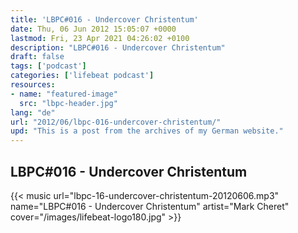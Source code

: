 ```yaml
---
title: 'LBPC#016 - Undercover Christentum'
date: Thu, 06 Jun 2012 15:05:07 +0000
lastmod: Fri, 23 Apr 2021 04:26:02 +0100
description: "LBPC#016 - Undercover Christentum"
draft: false
tags: ['podcast']
categories: ['lifebeat podcast']
resources:
- name: "featured-image"
  src: "lbpc-header.jpg"
lang: "de"
url: "2012/06/lbpc-016-undercover-christentum/"
upd: "This is a post from the archives of my German website."
---
```


## LBPC#016 - Undercover Christentum

{{< music url="lbpc-16-undercover-christentum-20120606.mp3" name="LBPC#016 - Undercover Christentum" artist="Mark Cheret" cover="/images/lifebeat-logo180.jpg" >}}
